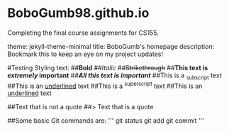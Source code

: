 # BoboGumb98.github.io

Completing the final course assignments for CS155.

theme: jekyll-theme-minimal
title: BoboGumb's homepage
description: Bookmark this to keep an eye on my project updates!

#Testing Styling text:
##**Bold**
##*Italic*
##~~Strikethrough~~
##**This text is _extremely_ important**
##***All this text is important***
##This is a <sub>subscript</sub> text
##This is an <ins>underlined</ins> text
##This is a <sup>superscript</sup> text
##This is an <ins>underlined</ins> text

##Text that is not a quote
##> Text that is a quote

##Some basic Git commands are:
'''
git status
git add
git commit
'''

